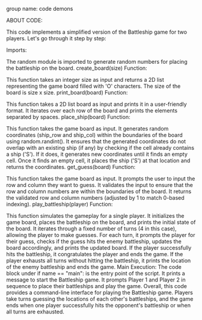 
group name: code demons

ABOUT CODE:

This code implements a simplified version of the Battleship game for two players. Let's go through it step by step:

Imports:

The random module is imported to generate random numbers for placing the battleship on the board. create_board(size) Function:

This function takes an integer size as input and returns a 2D list representing the game board filled with 'O' characters. The size of the board is size x size. print_board(board) Function:

This function takes a 2D list board as input and prints it in a user-friendly format. It iterates over each row of the board and prints the elements separated by spaces. place_ship(board) Function:

This function takes the game board as input. It generates random coordinates (ship_row and ship_col) within the boundaries of the board using random.randint(). It ensures that the generated coordinates do not overlap with an existing ship (if any) by checking if the cell already contains a ship ('S'). If it does, it generates new coordinates until it finds an empty cell. Once it finds an empty cell, it places the ship ('S') at that location and returns the coordinates. get_guess(board) Function:

This function takes the game board as input. It prompts the user to input the row and column they want to guess. It validates the input to ensure that the row and column numbers are within the boundaries of the board. It returns the validated row and column numbers (adjusted by 1 to match 0-based indexing). play_battleship(player) Function:

This function simulates the gameplay for a single player. It initializes the game board, places the battleship on the board, and prints the initial state of the board. It iterates through a fixed number of turns (4 in this case), allowing the player to make guesses. For each turn, it prompts the player for their guess, checks if the guess hits the enemy battleship, updates the board accordingly, and prints the updated board. If the player successfully hits the battleship, it congratulates the player and ends the game. If the player exhausts all turns without hitting the battleship, it prints the location of the enemy battleship and ends the game. Main Execution: The code block under if name == "main": is the entry point of the script. It prints a message to start the Battleship game. It prompts Player 1 and Player 2 in sequence to place their battleships and play the game. Overall, this code provides a command-line interface for playing the Battleship game. Players take turns guessing the locations of each other's battleships, and the game ends when one player successfully hits the opponent's battleship or when all turns are exhausted.

